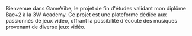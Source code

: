 Bienvenue dans GameVibe, le projet de fin d'études validant mon diplôme Bac+2 à la 3W Academy. Ce projet est une plateforme dédiée aux passionnés de jeux vidéo, offrant la possibilité d'écouté des musiques provenant de diverse jeux vidéo.
